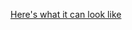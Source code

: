 [Here's what it can look like](https://cdn.discordapp.com/attachments/964777900370968606/1012907634258608268/unknown.png)
